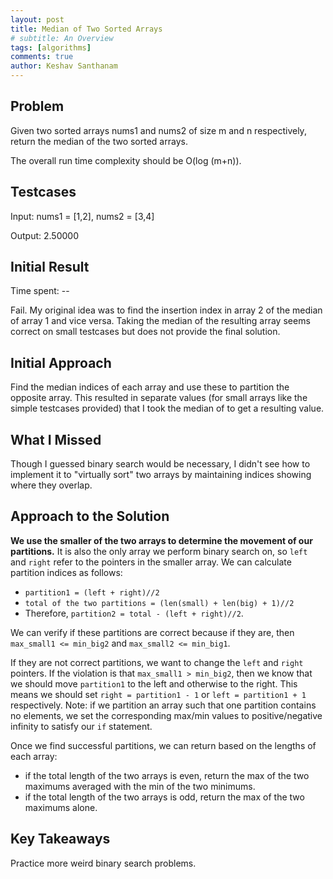 ```yaml
---
layout: post
title: Median of Two Sorted Arrays
# subtitle: An Overview
tags: [algorithms]
comments: true
author: Keshav Santhanam
---
```


## Problem
Given two sorted arrays nums1 and nums2 of size m and n respectively, return the median of the two sorted arrays.

The overall run time complexity should be O(log (m+n)).

## Testcases
Input: nums1 = [1,2], nums2 = [3,4]

Output: 2.50000

## Initial Result
Time spent: --

Fail. My original idea was to find the insertion index in array 2 of the median of array 1 and vice versa. Taking the median of the resulting array seems correct on small testcases but does not provide the final solution. 

## Initial Approach
Find the median indices of each array and use these to partition the opposite array. This resulted in separate values (for small arrays like the simple testcases provided) that I took the median of to get a resulting value.

## What I Missed
Though I guessed binary search would be necessary, I didn't see how to implement it to "virtually sort" two arrays by maintaining indices showing where they overlap. 

## Approach to the Solution

**We use the smaller of the two arrays to determine the movement of our partitions.** It is also the only array we perform binary search on, so ```left``` and ```right``` refer to the pointers in the smaller array. We can calculate partition indices as follows:

- ```partition1 = (left + right)//2```
- ```total of the two partitions = (len(small) + len(big) + 1)//2```
- Therefore, ```partition2 = total - (left + right)//2```. 

We can verify if these partitions are correct because if they are, then ```max_small1 <= min_big2``` and ```max_small2 <= min_big1```. 

If they are not correct partitions, we want to change the ```left``` and ```right``` pointers. If the violation is that ```max_small1 > min_big2```, then we know that we should move ```partition1``` to the left and otherwise to the right. This means we should set ```right = partition1 - 1``` or ```left = partition1 + 1``` respectively. Note: if we partition an array such that one partition contains no elements, we set the corresponding max/min values to positive/negative infinity to satisfy our ```if``` statement. 

Once we find successful partitions, we can return based on the lengths of each array:

- if the total length of the two arrays is even, return the max of the two maximums averaged with the min of the two minimums. 
- if the total length of the two arrays is odd, return the max of the two maximums alone.  

## Key Takeaways
Practice more weird binary search problems. 
